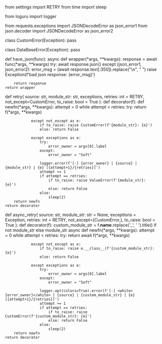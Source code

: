 from settings import RETRY
from time import sleep

from loguru import logger

from requests.exceptions import JSONDecodeError as json_error1
from json.decoder import JSONDecodeError as json_error2


class CustomError(Exception): pass

class DataBaseError(Exception): pass


def have_json(func):
    async def wrapper(*args, **kwargs):
        response = await func(*args, **kwargs)
        try:
            await response.json()
        except (json_error1, json_error2):
            error_msg = (await response.text[:350]).replace("\n", " ")
            raise Exception(f'bad json response: {error_msg}')

        return response
    return wrapper


def retry(
        source: str,
        module_str: str,
        exceptions,
        retries: int = RETRY,
        not_except=CustomError,
        to_raise: bool = True
):
    def decorator(f):
        def newfn(*args, **kwargs):
            attempt = 0
            while attempt < retries:
                try:
                    return f(*args, **kwargs)

                except not_except as e:
                    if to_raise: raise CustomError(f'{module_str}: {e}')
                    else: return False

                except exceptions as e:
                    try:
                        error_owner = args[0].label
                    except:
                        error_owner = "Soft"

                    logger.error(f'[-] {error_owner} | {source} | {module_str} | {e} [{attempt+1}/{retries}]')
                    attempt += 1
                    if attempt == retries:
                        if to_raise: raise ValueError(f'{module_str}: {e}')
                        else: return False
                    else:
                        sleep(2)
        return newfn
    return decorator


def async_retry(
        source: str,
        module_str: str = None,
        exceptions = Exception,
        retries: int = RETRY,
        not_except=(CustomError,),
        to_raise: bool = True
):
    def decorator(f):
        custom_module_str = f.__name__.replace('_', ' ').title() if not module_str else module_str
        async def newfn(*args, **kwargs):
            attempt = 0
            while attempt < retries:
                try:
                    return await f(*args, **kwargs)

                except not_except as e:
                    if to_raise: raise e.__class__(f'{custom_module_str}: {e}')
                    else: return False

                except exceptions as e:
                    try:
                        error_owner = args[0].label
                    except:
                        error_owner = "Soft"

                    logger.opt(colors=True).error(f'[-] <white>{error_owner}</white> | {source} | {custom_module_str} | {e} [{attempt+1}/{retries}]')
                    attempt += 1
                    if attempt == retries:
                        if to_raise: raise CustomError(f'{custom_module_str}: {e}')
                        else: return False
                    else:
                        sleep(2)
        return newfn
    return decorator
